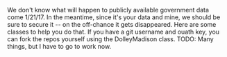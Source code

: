 We don't know what will happen to publicly available government data come 1/21/17.
In the meantime, since it's your data and mine, we should be sure to secure it -- on the off-chance it gets disappeared.
Here are some classes to help you do that.
If you have a git username and ouath key, you can fork the repos yourself using the DolleyMadison class.
TODO: Many things, but I have to go to work now.